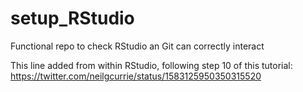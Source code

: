 # setup_RStudio
Functional repo to check RStudio an Git can correctly interact

This line added from within RStudio, following step 10 of this tutorial: https://twitter.com/neilgcurrie/status/1583125950350315520